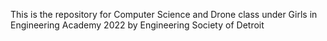 This is the repository for Computer Science and Drone class under Girls in Engineering Academy 2022 by Engineering Society of Detroit
